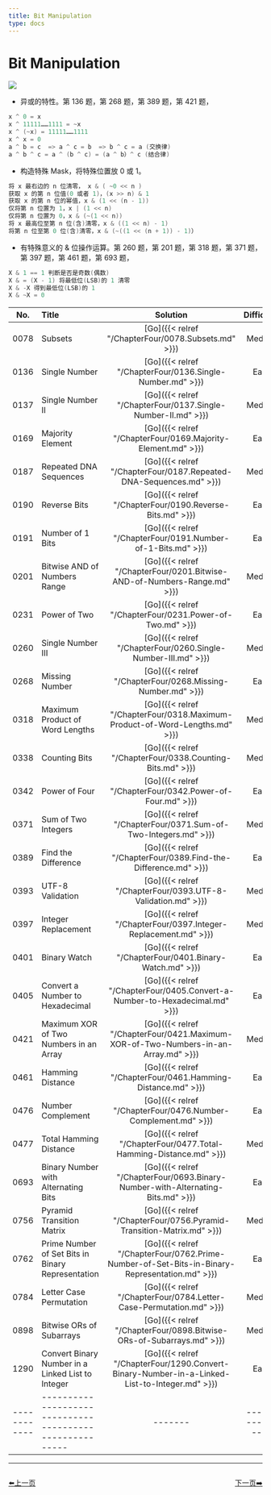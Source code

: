 ```yaml
---
title: Bit Manipulation
type: docs
---
```


# Bit Manipulation

![](https://img.halfrost.com/Leetcode/Bit_Manipulation.png)

- 异或的特性。第 136 题，第 268 题，第 389 题，第 421 题，

```go
x ^ 0 = x
x ^ 11111……1111 = ~x
x ^ (~x) = 11111……1111
x ^ x = 0
a ^ b = c  => a ^ c = b  => b ^ c = a (交换律)
a ^ b ^ c = a ^ (b ^ c) = (a ^ b）^ c (结合律)
```

- 构造特殊 Mask，将特殊位置放 0 或 1。

```go
将 x 最右边的 n 位清零， x & ( ~0 << n )
获取 x 的第 n 位值(0 或者 1)，(x >> n) & 1
获取 x 的第 n 位的幂值，x & (1 << (n - 1))
仅将第 n 位置为 1，x | (1 << n)
仅将第 n 位置为 0，x & (~(1 << n))
将 x 最高位至第 n 位(含)清零，x & ((1 << n) - 1)
将第 n 位至第 0 位(含)清零，x & (~((1 << (n + 1)) - 1)）
```

- 有特殊意义的 & 位操作运算。第 260 题，第 201 题，第 318 题，第 371 题，第 397 题，第 461 题，第 693 题，

```go
X & 1 == 1 判断是否是奇数(偶数)
X & = (X - 1) 将最低位(LSB)的 1 清零
X & -X 得到最低位(LSB)的 1
X & ~X = 0
```



| No.      | Title | Solution | Difficulty | TimeComplexity | SpaceComplexity |Favorite| Acceptance |
|:--------:|:------- | :--------: | :----------: | :----: | :-----: | :-----: |:-----: |
|0078|Subsets|[Go]({{< relref "/ChapterFour/0078.Subsets.md" >}})|Medium| O(n^2)| O(n)|❤️|64.6%|
|0136|Single Number|[Go]({{< relref "/ChapterFour/0136.Single-Number.md" >}})|Easy| O(n)| O(1)||66.4%|
|0137|Single Number II|[Go]({{< relref "/ChapterFour/0137.Single-Number-II.md" >}})|Medium| O(n)| O(1)|❤️|53.6%|
|0169|Majority Element|[Go]({{< relref "/ChapterFour/0169.Majority-Element.md" >}})|Easy| O(n)| O(1)|❤️|59.9%|
|0187|Repeated DNA Sequences|[Go]({{< relref "/ChapterFour/0187.Repeated-DNA-Sequences.md" >}})|Medium| O(n)| O(1)||41.3%|
|0190|Reverse Bits|[Go]({{< relref "/ChapterFour/0190.Reverse-Bits.md" >}})|Easy| O(n)| O(1)|❤️|41.7%|
|0191|Number of 1 Bits|[Go]({{< relref "/ChapterFour/0191.Number-of-1-Bits.md" >}})|Easy| O(n)| O(1)||52.0%|
|0201|Bitwise AND of Numbers Range|[Go]({{< relref "/ChapterFour/0201.Bitwise-AND-of-Numbers-Range.md" >}})|Medium| O(n)| O(1)|❤️|39.6%|
|0231|Power of Two|[Go]({{< relref "/ChapterFour/0231.Power-of-Two.md" >}})|Easy| O(1)| O(1)||43.8%|
|0260|Single Number III|[Go]({{< relref "/ChapterFour/0260.Single-Number-III.md" >}})|Medium| O(n)| O(1)|❤️|65.3%|
|0268|Missing Number|[Go]({{< relref "/ChapterFour/0268.Missing-Number.md" >}})|Easy| O(n)| O(1)||53.5%|
|0318|Maximum Product of Word Lengths|[Go]({{< relref "/ChapterFour/0318.Maximum-Product-of-Word-Lengths.md" >}})|Medium| O(n)| O(1)||52.1%|
|0338|Counting Bits|[Go]({{< relref "/ChapterFour/0338.Counting-Bits.md" >}})|Medium| O(n)| O(n)||70.3%|
|0342|Power of Four|[Go]({{< relref "/ChapterFour/0342.Power-of-Four.md" >}})|Easy| O(n)| O(1)||41.6%|
|0371|Sum of Two Integers|[Go]({{< relref "/ChapterFour/0371.Sum-of-Two-Integers.md" >}})|Medium| O(n)| O(1)||50.6%|
|0389|Find the Difference|[Go]({{< relref "/ChapterFour/0389.Find-the-Difference.md" >}})|Easy| O(n)| O(1)||57.7%|
|0393|UTF-8 Validation|[Go]({{< relref "/ChapterFour/0393.UTF-8-Validation.md" >}})|Medium| O(n)| O(1)||38.0%|
|0397|Integer Replacement|[Go]({{< relref "/ChapterFour/0397.Integer-Replacement.md" >}})|Medium| O(n)| O(1)||33.4%|
|0401|Binary Watch|[Go]({{< relref "/ChapterFour/0401.Binary-Watch.md" >}})|Easy| O(1)| O(1)||48.3%|
|0405|Convert a Number to Hexadecimal|[Go]({{< relref "/ChapterFour/0405.Convert-a-Number-to-Hexadecimal.md" >}})|Easy| O(n)| O(1)||44.4%|
|0421|Maximum XOR of Two Numbers in an Array|[Go]({{< relref "/ChapterFour/0421.Maximum-XOR-of-Two-Numbers-in-an-Array.md" >}})|Medium| O(n)| O(1)|❤️|54.0%|
|0461|Hamming Distance|[Go]({{< relref "/ChapterFour/0461.Hamming-Distance.md" >}})|Easy| O(n)| O(1)||73.1%|
|0476|Number Complement|[Go]({{< relref "/ChapterFour/0476.Number-Complement.md" >}})|Easy| O(n)| O(1)||65.1%|
|0477|Total Hamming Distance|[Go]({{< relref "/ChapterFour/0477.Total-Hamming-Distance.md" >}})|Medium| O(n)| O(1)||50.6%|
|0693|Binary Number with Alternating Bits|[Go]({{< relref "/ChapterFour/0693.Binary-Number-with-Alternating-Bits.md" >}})|Easy| O(n)| O(1)|❤️|59.8%|
|0756|Pyramid Transition Matrix|[Go]({{< relref "/ChapterFour/0756.Pyramid-Transition-Matrix.md" >}})|Medium| O(n log n)| O(n)||55.4%|
|0762|Prime Number of Set Bits in Binary Representation|[Go]({{< relref "/ChapterFour/0762.Prime-Number-of-Set-Bits-in-Binary-Representation.md" >}})|Easy| O(n)| O(1)||64.2%|
|0784|Letter Case Permutation|[Go]({{< relref "/ChapterFour/0784.Letter-Case-Permutation.md" >}})|Medium| O(n)| O(1)||66.3%|
|0898|Bitwise ORs of Subarrays|[Go]({{< relref "/ChapterFour/0898.Bitwise-ORs-of-Subarrays.md" >}})|Medium| O(n)| O(1)||34.0%|
|1290|Convert Binary Number in a Linked List to Integer|[Go]({{< relref "/ChapterFour/1290.Convert-Binary-Number-in-a-Linked-List-to-Integer.md" >}})|Easy||||81.6%|
|------------|-------------------------------------------------------|-------| ----------------| ---------------|-------------|-------------|-------------|


----------------------------------------------
<div style="display: flex;justify-content: space-between;align-items: center;">
<p><a href="https://books.halfrost.com/leetcode/ChapterTwo/Sort/">⬅️上一页</a></p>
<p><a href="https://books.halfrost.com/leetcode/ChapterTwo/Union_Find/">下一页➡️</a></p>
</div>

